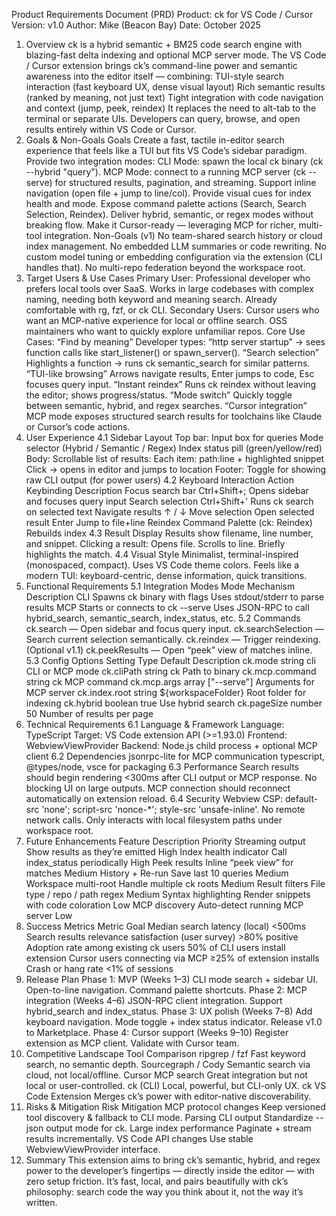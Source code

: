 Product Requirements Document (PRD)
Product: ck for VS Code / Cursor
Version: v1.0
Author: Mike (Beacon Bay)
Date: October 2025
1. Overview
ck is a hybrid semantic + BM25 code search engine with blazing-fast delta indexing and optional MCP server mode.
The VS Code / Cursor extension brings ck’s command-line power and semantic awareness into the editor itself — combining:
TUI-style search interaction (fast keyboard UX, dense visual layout)
Rich semantic results (ranked by meaning, not just text)
Tight integration with code navigation and context (jump, peek, reindex)
It replaces the need to alt-tab to the terminal or separate UIs. Developers can query, browse, and open results entirely within VS Code or Cursor.
2. Goals & Non-Goals
Goals
Create a fast, tactile in-editor search experience that feels like a TUI but fits VS Code’s sidebar paradigm.
Provide two integration modes:
CLI Mode: spawn the local ck binary (ck --hybrid "query").
MCP Mode: connect to a running MCP server (ck --serve) for structured results, pagination, and streaming.
Support inline navigation (open file + jump to line/col).
Provide visual cues for index health and mode.
Expose command palette actions (Search, Search Selection, Reindex).
Deliver hybrid, semantic, or regex modes without breaking flow.
Make it Cursor-ready — leveraging MCP for richer, multi-tool integration.
Non-Goals (v1)
No team-shared search history or cloud index management.
No embedded LLM summaries or code rewriting.
No custom model tuning or embedding configuration via the extension (CLI handles that).
No multi-repo federation beyond the workspace root.
3. Target Users & Use Cases
Primary User:
Professional developer who prefers local tools over SaaS.
Works in large codebases with complex naming, needing both keyword and meaning search.
Already comfortable with rg, fzf, or ck CLI.
Secondary Users:
Cursor users who want an MCP-native experience for local or offline search.
OSS maintainers who want to quickly explore unfamiliar repos.
Core Use Cases:
“Find by meaning”
Developer types: “http server startup” → sees function calls like start_listener() or spawn_server().
“Search selection”
Highlights a function → runs ck semantic_search for similar patterns.
“TUI-like browsing”
Arrows navigate results, Enter jumps to code, Esc focuses query input.
“Instant reindex”
Runs ck reindex without leaving the editor; shows progress/status.
“Mode switch”
Quickly toggle between semantic, hybrid, and regex searches.
“Cursor integration”
MCP mode exposes structured search results for toolchains like Claude or Cursor’s code actions.
4. User Experience
4.1 Sidebar Layout
Top bar:
Input box for queries
Mode selector (Hybrid / Semantic / Regex)
Index status pill (green/yellow/red)
Body:
Scrollable list of results:
Each item: path:line + highlighted snippet
Click → opens in editor and jumps to location
Footer:
Toggle for showing raw CLI output (for power users)
4.2 Keyboard Interaction
Action	Keybinding	Description
Focus search bar	Ctrl+Shift+;	Opens sidebar and focuses query input
Search selection	Ctrl+Shift+'	Runs ck search on selected text
Navigate results	↑ / ↓	Move selection
Open selected result	Enter	Jump to file+line
Reindex	Command Palette (ck: Reindex)	Rebuilds index
4.3 Result Display
Results show filename, line number, and snippet.
Clicking a result:
Opens file.
Scrolls to line.
Briefly highlights the match.
4.4 Visual Style
Minimalist, terminal-inspired (monospaced, compact).
Uses VS Code theme colors.
Feels like a modern TUI: keyboard-centric, dense information, quick transitions.
5. Functional Requirements
5.1 Integration Modes
Mode	Mechanism	Description
CLI	Spawns ck binary with flags	Uses stdout/stderr to parse results
MCP	Starts or connects to ck --serve	Uses JSON-RPC to call hybrid_search, semantic_search, index_status, etc.
5.2 Commands
ck.search — Open sidebar and focus query input.
ck.searchSelection — Search current selection semantically.
ck.reindex — Trigger reindexing.
(Optional v1.1) ck.peekResults — Open “peek” view of matches inline.
5.3 Config Options
Setting	Type	Default	Description
ck.mode	string	cli	CLI or MCP mode
ck.cliPath	string	ck	Path to binary
ck.mcp.command	string	ck	MCP command
ck.mcp.args	array	[\"--serve\"]	Arguments for MCP server
ck.index.root	string	${workspaceFolder}	Root folder for indexing
ck.hybrid	boolean	true	Use hybrid search
ck.pageSize	number	50	Number of results per page
6. Technical Requirements
6.1 Language & Framework
Language: TypeScript
Target: VS Code extension API (>=1.93.0)
Frontend: WebviewViewProvider
Backend: Node.js child process + optional MCP client
6.2 Dependencies
jsonrpc-lite for MCP communication
typescript, @types/node, vsce for packaging
6.3 Performance
Search results should begin rendering <300ms after CLI output or MCP response.
No blocking UI on large outputs.
MCP connection should reconnect automatically on extension reload.
6.4 Security
Webview CSP: default-src 'none'; script-src 'nonce-*'; style-src 'unsafe-inline'.
No remote network calls.
Only interacts with local filesystem paths under workspace root.
7. Future Enhancements
Feature	Description	Priority
Streaming output	Show results as they’re emitted	High
Index health indicator	Call index_status periodically	High
Peek results	Inline “peek view” for matches	Medium
History + Re-run	Save last 10 queries	Medium
Workspace multi-root	Handle multiple ck roots	Medium
Result filters	File type / repo / path regex	Medium
Syntax highlighting	Render snippets with code coloration	Low
MCP discovery	Auto-detect running MCP server	Low
8. Success Metrics
Metric	Goal
Median search latency (local)	<500ms
Search results relevance satisfaction (user survey)	>80% positive
Adoption rate among existing ck users	50% of CLI users install extension
Cursor users connecting via MCP	≥25% of extension installs
Crash or hang rate	<1% of sessions
9. Release Plan
Phase 1: MVP (Weeks 1–3)
CLI mode search + sidebar UI.
Open-to-line navigation.
Command palette shortcuts.
Phase 2: MCP integration (Weeks 4–6)
JSON-RPC client integration.
Support hybrid_search and index_status.
Phase 3: UX polish (Weeks 7–8)
Add keyboard navigation.
Mode toggle + index status indicator.
Release v1.0 to Marketplace.
Phase 4: Cursor support (Weeks 9–10)
Register extension as MCP client.
Validate with Cursor team.
10. Competitive Landscape
Tool	Comparison
ripgrep / fzf	Fast keyword search, no semantic depth.
Sourcegraph / Cody	Semantic search via cloud, not local/offline.
Cursor MCP search	Great integration but not local or user-controlled.
ck (CLI)	Local, powerful, but CLI-only UX.
ck VS Code Extension	Merges ck’s power with editor-native discoverability.
11. Risks & Mitigation
Risk	Mitigation
MCP protocol changes	Keep versioned tool discovery & fallback to CLI mode.
Parsing CLI output	Standardize --json output mode for ck.
Large index performance	Paginate + stream results incrementally.
VS Code API changes	Use stable WebviewViewProvider interface.
12. Summary
This extension aims to bring ck’s semantic, hybrid, and regex power to the developer’s fingertips — directly inside the editor — with zero setup friction.
It’s fast, local, and pairs beautifully with ck’s philosophy: search code the way you think about it, not the way it’s written.
